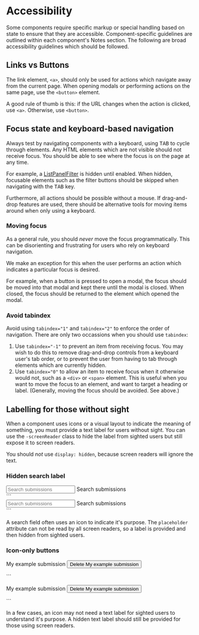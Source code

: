 # Accessibility

Some components require specific markup or special handling based on state to ensure that they are accessible. Component-specific guidelines are outlined within each component's Notes section. The following are broad accessibility guidelines which should be followed.

## Links vs Buttons

The link element, `<a>`, should only be used for actions which navigate away from the current page. When opening modals or performing actions on the same page, use the `<button>` element.

A good rule of thumb is this: if the URL changes when the action is clicked, use `<a>`. Otherwise, use `<button>`.

## Focus state and keyboard-based navigation

Always test by navigating components with a keyboard, using <kbd>TAB</kbd> to cycle through elements. Any HTML elements which are not visible should not receive focus. You should be able to see where the focus is on the page at any time.

For example, a [ListPanelFilter](/components/detail/list-panel--with-filter) is hidden until enabled. When hidden, focusable elements such as the filter buttons should be skipped when navigating with the <kbd>TAB</kbd> key.

Furthermore, all actions should be possible without a mouse. If drag-and-drop features are used, there should be alternative tools for moving items around when only using a keyboard.

### Moving focus

As a general rule, you should *never* move the focus programmatically. This can be disorienting and frustrating for users who rely on keyboard navigation.

We make an exception for this when the user performs an action which indicates a particular focus is desired.

For example, when a button is pressed to open a modal, the focus should be moved into that modal and kept there until the modal is closed. When closed, the focus should be returned to the element which opened the modal.

### Avoid tabindex

Avoid using `tabindex="1"` and `tabindex="2"` to enforce the order of navigation. There are only two occassions when you should use `tabindex`:

1. Use `tabindex="-1"` to prevent an item from receiving focus. You may wish to do this to remove drag-and-drop controls from a keyboard user's tab order, or to prevent the user from having to tab through elements which are currently hidden.
2. Use `tabindex="0"` to allow an item to receive focus when it otherwise would not, such as a `<div>` or `<span>` element. This is useful when you want to move the focus to an element, and want to target a heading or label. (Generally, moving the focus should be avoided. See above.)

## Labelling for those without sight

When a component uses icons or a visual layout to indicate the meaning of something, you must provide a text label for users without sight. You can use the `-screenReader` class to hide the label from sighted users but still expose it to screen readers.

You should _not_ use `display: hidden`, because screen readers will ignore the text.

### Hidden search label

<div class="pkpul-element">
	<div class="pkpul-element__preview">
		<div class="pkpul-accessible-search">
			<span class="fa fa-search" aria-hidden="true"></span>
			<input id="searchInput" placeholder="Search submissions">
			<label for="searchInput" class="-screenReader">
				Search submissions
			</label>
		</div>
	</div>
```
<div class="pkpul-accessible-search">
	<span class="fa fa-search" aria-hidden="true"></span>
	<input id="searchInput" placeholder="Search submissions">
	<label for="searchInput" class="-screenReader">
		Search submissions
	</label>
</div>
```
</div>

A search field often uses an icon to indicate it's purpose. The `placeholder` attribute can not be read by all screen readers, so a label is provided and then hidden from sighted users.

### Icon-only buttons

<div class="pkpul-element">
	<div class="pkpul-element__preview">
		<div class="pkpul-accessible-icon-only-button">
			<p>
				My example submission
				<button>
					<span class="fa fa-times" aria-hidden="true"></span>
					<span class="-screenReader">Delete My example submission</span>
				</button>
			</p>
		</div>
	</div>
```
<div class="pkpul-accessible-icon-only-button">
	<p>
		My example submission
		<button>
			<span class="fa fa-times" aria-hidden="true"></span>
			<span class="-screenReader">Delete My example submission</span>
		</button>
	</p>
</div>
```
</div>

In a few cases, an icon may not need a text label for sighted users to understand it's purpose. A hidden text label should still be provided for those using screen readers.
